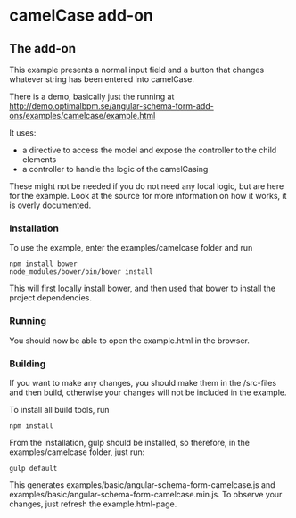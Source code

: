camelCase add-on
=================
## The add-on

This example presents a normal input field and a button that changes whatever string has been entered into camelCase.

There is a demo, basically just the  running at http://demo.optimalbpm.se/angular-schema-form-add-ons/examples/camelcase/example.html

It uses:
* a directive to access the model and expose the controller to the child elements
* a controller to handle the logic of the camelCasing

These might not be needed if you do not need any local logic, but are here for the example.
Look at the source for more information on how it works, it is overly documented.


### Installation
To use the example, enter the examples/camelcase folder and run
    
    npm install bower
    node_modules/bower/bin/bower install
    
This will first locally install bower, and then used that bower to install the project dependencies. 


### Running

You should now be able to open the example.html in the browser.


### Building
If you want to make any changes, you should make them in the /src-files and then build, otherwise your changes
will not be included in the example. 

To install all build tools, run

    npm install

From the installation, gulp should be installed, so therefore, in the examples/camelcase folder, just run: 
   
    gulp default
   
This generates examples/basic/angular-schema-form-camelcase.js and examples/basic/angular-schema-form-camelcase.min.js.
To observe your changes, just refresh the example.html-page.